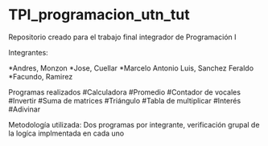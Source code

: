# TPI_programacion_utn_tut
Repositorio creado para el trabajo final integrador de Programación I

Integrantes: 

  *Andres, Monzon
  *Jose, Cuellar
  *Marcelo Antonio Luis, Sanchez Feraldo
  *Facundo, Ramirez

Programas realizados
  #Calculadora
  #Promedio
  #Contador de vocales
  #Invertir
  #Suma de matrices
  #Triángulo
  #Tabla de multiplicar
  #Interés
  #Adivinar
  
Metodología utilizada: 
  Dos programas por integrante, verificación grupal de la logíca implmentada en cada uno
